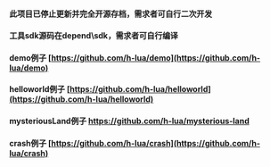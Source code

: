 #### 此项目已停止更新并完全开源存档，需求者可自行二次开发
#### 工具sdk源码在depend\sdk，需求者可自行编译
#### demo例子 [https://github.com/h-lua/demo](https://github.com/h-lua/demo)
#### helloworld例子 [https://github.com/h-lua/helloworld](https://github.com/h-lua/helloworld)
#### mysteriousLand例子 [https://github.com/h-lua/mysterious-land ](https://github.com/h-lua/mysterious-land )
#### crash例子 [https://github.com/h-lua/crash](https://github.com/h-lua/crash)
